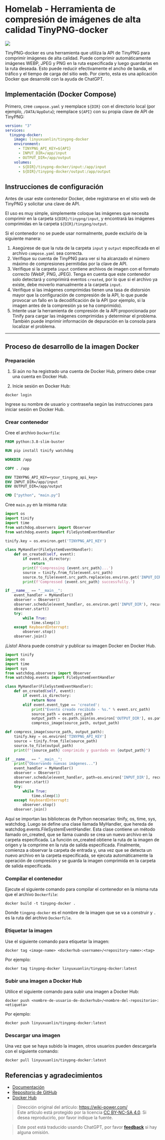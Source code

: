 # Homelab - Herramienta de compresión de imágenes de alta calidad TinyPNG-docker

![](https://wiki-media-1253965369.cos.ap-guangzhou.myqcloud.com/img/20230416163137.png)

TinyPNG-docker es una herramienta que utiliza la API de TinyPNG para comprimir imágenes de alta calidad. Puede comprimir automáticamente imágenes WEBP, JPEG y PNG en la ruta especificada y luego guardarlas en la ruta deseada. Esto puede reducir efectivamente el ancho de banda, el tráfico y el tiempo de carga del sitio web. Por cierto, esta es una aplicación Docker que desarrollé con la ayuda de ChatGPT.

## Implementación (Docker Compose)

Primero, cree `compose.yaml` y reemplace `${DIR}` con el directorio local (por ejemplo, `/DATA/AppData`); reemplace `${API}` con su propia clave de API de TinyPNG:

```yaml title="compose.yaml"
version: "3"
services:
  tinypng-docker:
    image: linyuxuanlin/tinypng-docker
    environment:
      - TINYPNG_API_KEY=${API}
      - INPUT_DIR=/app/input
      - OUTPUT_DIR=/app/output
    volumes:
      - ${DIR}/tinypng-docker/input:/app/input
      - ${DIR}/tinypng-docker/output:/app/output
```

## Instrucciones de configuración

Antes de usar este contenedor Docker, debe registrarse en el sitio web de TinyPNG y solicitar una clave de API.

El uso es muy simple, simplemente coloque las imágenes que necesita comprimir en la carpeta `${DIR}/tinypng/input`, y encontrará las imágenes comprimidas en la carpeta `${DIR}/tinypng/output`.

Si el contenedor no se puede usar normalmente, puede excluirlo de la siguiente manera:

1. Asegúrese de que la ruta de la carpeta `input` y `output` especificada en el archivo `compose.yaml` sea correcta.
2. Verifique su cuenta de TinyPNG para ver si ha alcanzado el número máximo de compresiones permitidas por la clave de API.
3. Verifique si la carpeta `input` contiene archivos de imagen con el formato correcto (WebP, PNG, JPEG). Tenga en cuenta que este contenedor solo detectará y comprimirá eventos `created`, por lo que si el archivo ya existe, debe moverlo manualmente a la carpeta `input`.
4. Verifique si las imágenes comprimidas tienen una tasa de distorsión mayor que la configuración de compresión de la API, lo que puede provocar un fallo en la decodificación de la API (por ejemplo, si la imagen antes de la compresión ya se ha comprimido).
5. Intente usar la herramienta de compresión de la API proporcionada por Tinify para cargar las imágenes comprimidas y determinar el problema. También puede imprimir información de depuración en la consola para localizar el problema.

---

## Proceso de desarrollo de la imagen Docker

### Preparación

1. Si aún no ha registrado una cuenta de Docker Hub, primero debe crear una cuenta en Docker Hub.

2. Inicie sesión en Docker Hub:

```shell
docker login
```

Ingrese su nombre de usuario y contraseña según las instrucciones para iniciar sesión en Docker Hub.

### Crear contenedor

Cree el archivo `Dockerfile`:

```Dockerfile title="Dockerfile"
FROM python:3.8-slim-buster

RUN pip install tinify watchdog

WORKDIR /app

COPY . /app

ENV TINYPNG_API_KEY=<your_tinypng_api_key>
ENV INPUT_DIR=/app/input
ENV OUTPUT_DIR=/app/output

CMD ["python", "main.py"]
```

Cree `main.py` en la misma ruta:

```python
import os
import tinify
import time
from watchdog.observers import Observer
from watchdog.events import FileSystemEventHandler

tinify.key = os.environ.get('TINYPNG_API_KEY')

class MyHandler(FileSystemEventHandler):
    def on_created(self, event):
        if event.is_directory:
            return
        print(f'Compressing {event.src_path}...')
        source = tinify.from_file(event.src_path)
        source.to_file(event.src_path.replace(os.environ.get('INPUT_DIR'), os.environ.get('OUTPUT_DIR')))
        print(f'Compressed {event.src_path} successfully.')

if __name__ == "__main__":
    event_handler = MyHandler()
    observer = Observer()
    observer.schedule(event_handler, os.environ.get('INPUT_DIR'), recursive=True)
    observer.start()
    try:
        while True:
            time.sleep(1)
    except KeyboardInterrupt:
        observer.stop()
    observer.join()
```

¡Listo! Ahora puede construir y publicar su imagen Docker en Docker Hub.

```py title="main.py"
import tinify
import os
import time
import sys
from watchdog.observers import Observer
from watchdog.events import FileSystemEventHandler

class MyHandler(FileSystemEventHandler):
    def on_created(self, event):
        if event.is_directory:
            return None
        elif event.event_type == 'created':
            print("Evento creado recibido - %s." % event.src_path)
            source_path = event.src_path
            output_path = os.path.join(os.environ['OUTPUT_DIR'], os.path.basename(source_path))
            compress_image(source_path, output_path)

def compress_image(source_path, output_path):
    tinify.key = os.environ['TINYPNG_API_KEY']
    source = tinify.from_file(source_path)
    source.to_file(output_path)
    print(f"{source_path} comprimido y guardado en {output_path}")

if __name__ == "__main__":
    print("Observando nuevas imágenes...")
    event_handler = MyHandler()
    observer = Observer()
    observer.schedule(event_handler, path=os.environ['INPUT_DIR'], recursive=False)
    observer.start()
    try:
        while True:
            time.sleep(1)
    except KeyboardInterrupt:
        observer.stop()
    observer.join()
```

Aquí se importan las bibliotecas de Python necesarias: tinify, os, time, sys, watchdog. Luego se define una clase llamada MyHandler, que hereda de watchdog.events.FileSystemEventHandler. Esta clase contiene un método llamado on_created, que se llama cuando se crea un nuevo archivo en la carpeta especificada. La función on_created obtiene la ruta de la imagen de origen y la comprime en la ruta de salida especificada. Finalmente, comienza a observar la carpeta de entrada y, una vez que se detecta un nuevo archivo en la carpeta especificada, se ejecuta automáticamente la operación de compresión y se guarda la imagen comprimida en la carpeta de salida especificada.

### Compilar el contenedor

Ejecute el siguiente comando para compilar el contenedor en la misma ruta que el archivo `Dockerfile`:

```shell
docker build -t tinypng-docker .
```

Donde `tingpng-docker` es el nombre de la imagen que se va a construir y `.` es la ruta del archivo `Dockerfile`.

### Etiquetar la imagen

Use el siguiente comando para etiquetar la imagen:

```shell
docker tag <image-name> <dockerhub-username>/<repository-name>:<tag>
```

Por ejemplo:

```shell
docker tag tinypng-docker linyuxuanlin/tinypng-docker:latest
```

### Subir una imagen a Docker Hub

Utilice el siguiente comando para subir una imagen a Docker Hub:

```shell
docker push <nombre-de-usuario-de-dockerhub>/<nombre-del-repositorio>:<etiqueta>

```

Por ejemplo:

```shell
docker push linyuxuanlin/tinypng-docker:latest
```

### Descargar una imagen

Una vez que se haya subido la imagen, otros usuarios pueden descargarla con el siguiente comando:

```shell
docker pull linyuxuanlin/tinypng-docker:latest
```

## Referencias y agradecimientos

- [Documentación](https://wiki-power.com/es/Homelab-%E9%AB%98%E8%B4%A8%E9%87%8F%E5%9B%BE%E7%89%87%E5%8E%8B%E7%BC%A9%E5%B7%A5%E5%85%B7TinyPNG-docker)
- [Repositorio de GitHub](https://github.com/linyuxuanlin/Dockerfiles/tree/main/tinypng-docker)
- [Docker Hub](https://hub.docker.com/r/linyuxuanlin/tinypng-docker)

> Dirección original del artículo: <https://wiki-power.com/>  
> Este artículo está protegido por la licencia [CC BY-NC-SA 4.0](https://creativecommons.org/licenses/by/4.0/deed.zh). Si desea reproducirlo, por favor indique la fuente.

> Este post está traducido usando ChatGPT, por favor [**feedback**](https://github.com/linyuxuanlin/Wiki_MkDocs/issues/new) si hay alguna omisión.